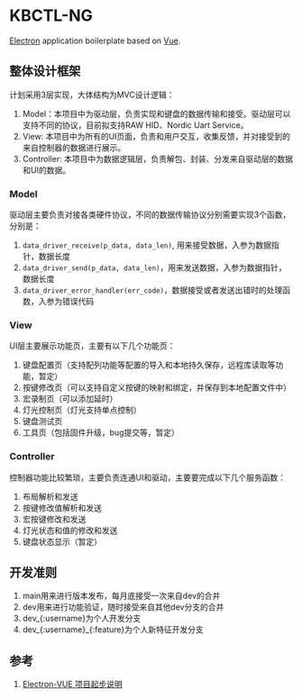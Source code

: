 # KBCTL-NG
[Electron](http://electron.atom.io/) application boilerplate based on [Vue](https://vuejs.org/).

## 整体设计框架

计划采用3层实现，大体结构为MVC设计逻辑：
1. Model：本项目中为驱动层，负责实现和键盘的数据传输和接受。驱动层可以支持不同的协议，目前拟支持RAW HID、Nordic Uart Service。
2. View: 本项目中为所有的UI页面，负责和用户交互，收集反馈，并对接受到的来自控制器的数据进行展示。
3. Controller: 本项目中为数据逻辑层，负责解包、封装、分发来自驱动层的数据和UI的数据。

### Model
驱动层主要负责对接各类硬件协议，不同的数据传输协议分别需要实现3个函数，分别是：
1. `data_driver_receive(p_data, data_len)`, 用来接受数据，入参为数据指针，数据长度
2. `data_driver_send(p_data, data_len)`，用来发送数据，入参为数据指针，数据长度
3. `data_driver_error_handler(err_code)`，数据接受或者发送出错时的处理函数，入参为错误代码

### View
UI层主要展示功能页，主要有以下几个功能页：
1. 键盘配置页（支持配列功能等配置的导入和本地持久保存，远程库读取等功能，暂定）
2. 按键修改页（可以支持自定义按键的映射和绑定，并保存到本地配置文件中）
3. 宏录制页（可以添加延时）
4. 灯光控制页（灯光支持单点控制）
5. 键盘测试页
6. 工具页（包括固件升级，bug提交等，暂定）

### Controller
控制器功能比较繁琐，主要负责连通UI和驱动，主要要完成以下几个服务函数：
1. 布局解析和发送
2. 按键修改值解析和发送
3. 宏按键修改和发送
4. 灯光状态和值的修改和发送
5. 键盘状态显示（暂定）

## 开发准则
1. main用来进行版本发布，每月底接受一次来自dev的合并
2. dev用来进行功能验证，随时接受来自其他dev分支的合并
3. dev\_{:username}为个人开发分支
4. dev\_{:username}\_{:feature}为个人新特征开发分支

## 参考

1. [Electron-VUE 项目起步说明](https://simulatedgreg.gitbooks.io/electron-vue/content/cn/webpack-configurations.html)
